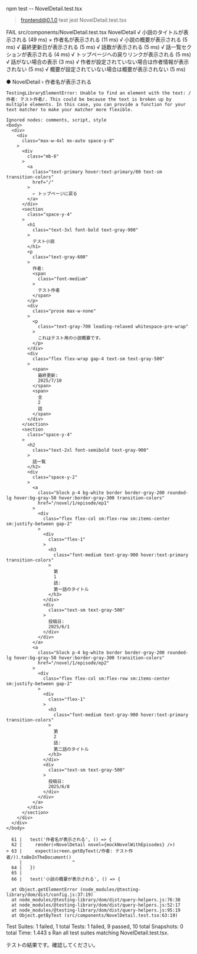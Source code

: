 npm test -- NovelDetail.test.tsx

> frontend@0.1.0 test
> jest NovelDetail.test.tsx

 FAIL  src/components/NovelDetail.test.tsx
  NovelDetail
    √ 小説のタイトルが表示される (49 ms)
    × 作者名が表示される (11 ms)
    √ 小説の概要が表示される (5 ms)
    √ 最終更新日が表示される (5 ms)
    √ 話数が表示される (5 ms)
    √ 話一覧セクションが表示される (4 ms)
    √ トップページへの戻りリンクが表示される (5 ms)
    √ 話がない場合の表示 (3 ms)
    √ 作者が設定されていない場合は作者情報が表示されない (5 ms)
    √ 概要が設定されていない場合は概要が表示されない (5 ms)

  ● NovelDetail › 作者名が表示される

    TestingLibraryElementError: Unable to find an element with the text: /作者: テスト作者/. This could be because the text is broken up by multiple elements. In this case, you can provide a function for your text matcher to make your matcher more flexible.

    Ignored nodes: comments, script, style
    <body>
      <div>
        <div
          class="max-w-4xl mx-auto space-y-8"
        >
          <div
            class="mb-6"
          >
            <a
              class="text-primary hover:text-primary/80 text-sm transition-colors"
              href="/"
            >
              ← トップページに戻る
            </a>
          </div>
          <section
            class="space-y-4"
          >
            <h1
              class="text-3xl font-bold text-gray-900"
            >
              テスト小説
            </h1>
            <p
              class="text-gray-600"
            >
              作者:
              <span
                class="font-medium"
              >
                テスト作者
              </span>
            </p>
            <div
              class="prose max-w-none"
            >
              <p
                class="text-gray-700 leading-relaxed whitespace-pre-wrap"
              >
                これはテスト用の小説概要です。
              </p>
            </div>
            <div
              class="flex flex-wrap gap-4 text-sm text-gray-500"
            >
              <span>
                最終更新:
                2025/7/10
              </span>
              <span>
                全
                2
                話
              </span>
            </div>
          </section>
          <section
            class="space-y-4"
          >
            <h2
              class="text-2xl font-semibold text-gray-900"
            >
              話一覧
            </h2>
            <div
              class="space-y-2"
            >
              <a
                class="block p-4 bg-white border border-gray-200 rounded-lg hover:bg-gray-50 hover:border-gray-300 transition-colors"
                href="/novel/1/episode/ep1"
              >
                <div
                  class="flex flex-col sm:flex-row sm:items-center sm:justify-between gap-2"
                >
                  <div
                    class="flex-1"
                  >
                    <h3
                      class="font-medium text-gray-900 hover:text-primary transition-colors"
                    >
                      第
                      1
                      話:
                      第一話のタイトル
                    </h3>
                  </div>
                  <div
                    class="text-sm text-gray-500"
                  >
                    投稿日:
                    2025/6/1
                  </div>
                </div>
              </a>
              <a
                class="block p-4 bg-white border border-gray-200 rounded-lg hover:bg-gray-50 hover:border-gray-300 transition-colors"
                href="/novel/1/episode/ep2"
              >
                <div
                  class="flex flex-col sm:flex-row sm:items-center sm:justify-between gap-2"
                >
                  <div
                    class="flex-1"
                  >
                    <h3
                      class="font-medium text-gray-900 hover:text-primary transition-colors"
                    >
                      第
                      2
                      話:
                      第二話のタイトル
                    </h3>
                  </div>
                  <div
                    class="text-sm text-gray-500"
                  >
                    投稿日:
                    2025/6/8
                  </div>
                </div>
              </a>
            </div>
          </section>
        </div>
      </div>
    </body>

      61 |   test('作者名が表示される', () => {
      62 |     render(<NovelDetail novel={mockNovelWithEpisodes} />)
    > 63 |     expect(screen.getByText(/作者: テスト作者/)).toBeInTheDocument()
         |                   ^
      64 |   })
      65 |
      66 |   test('小説の概要が表示される', () => {

      at Object.getElementError (node_modules/@testing-library/dom/dist/config.js:37:19)
      at node_modules/@testing-library/dom/dist/query-helpers.js:76:38
      at node_modules/@testing-library/dom/dist/query-helpers.js:52:17
      at node_modules/@testing-library/dom/dist/query-helpers.js:95:19
      at Object.getByText (src/components/NovelDetail.test.tsx:63:19)

Test Suites: 1 failed, 1 total
Tests:       1 failed, 9 passed, 10 total
Snapshots:   0 total
Time:        1.443 s
Ran all test suites matching NovelDetail.test.tsx.

テストの結果です。確認してください。
